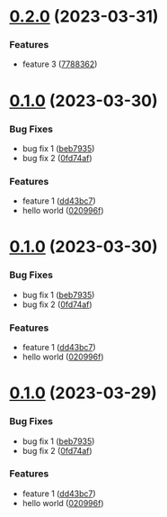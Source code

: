# [0.2.0](https://gitlab.com/opalmedapps/qplus/compare/test0.1.0...test0.2.0) (2023-03-31)


### Features

* feature 3 ([7788362](https://gitlab.com/opalmedapps/qplus/commit/77883629fbfaacb7bba800f0293a2846f73fb219))

# [0.1.0](https://gitlab.com/opalmedapps/qplus/compare/test0.0.1...test0.1.0) (2023-03-30)


### Bug Fixes

* bug fix 1 ([beb7935](https://gitlab.com/opalmedapps/qplus/commit/beb793513b086589e4be32701ab1cbef02ec776f))
* bug fix 2 ([0fd74af](https://gitlab.com/opalmedapps/qplus/commit/0fd74afd1530f35cd3e6bce65c62c69fff61a8ab))


### Features

* feature 1 ([dd43bc7](https://gitlab.com/opalmedapps/qplus/commit/dd43bc7985fbbe98721e6d171d642da453de758c))
* hello world ([020996f](https://gitlab.com/opalmedapps/qplus/commit/020996f4c8e823b6da9764f0abcd41c6112e2419))

# [0.1.0](https://gitlab.com/opalmedapps/qplus/compare/test0.0.1...test0.1.0) (2023-03-30)


### Bug Fixes

* bug fix 1 ([beb7935](https://gitlab.com/opalmedapps/qplus/commit/beb793513b086589e4be32701ab1cbef02ec776f))
* bug fix 2 ([0fd74af](https://gitlab.com/opalmedapps/qplus/commit/0fd74afd1530f35cd3e6bce65c62c69fff61a8ab))


### Features

* feature 1 ([dd43bc7](https://gitlab.com/opalmedapps/qplus/commit/dd43bc7985fbbe98721e6d171d642da453de758c))
* hello world ([020996f](https://gitlab.com/opalmedapps/qplus/commit/020996f4c8e823b6da9764f0abcd41c6112e2419))

# [0.1.0](https://gitlab.com/opalmedapps/qplus/compare/test0.0.1...test0.1.0) (2023-03-29)


### Bug Fixes

* bug fix 1 ([beb7935](https://gitlab.com/opalmedapps/qplus/commit/beb793513b086589e4be32701ab1cbef02ec776f))
* bug fix 2 ([0fd74af](https://gitlab.com/opalmedapps/qplus/commit/0fd74afd1530f35cd3e6bce65c62c69fff61a8ab))


### Features

* feature 1 ([dd43bc7](https://gitlab.com/opalmedapps/qplus/commit/dd43bc7985fbbe98721e6d171d642da453de758c))
* hello world ([020996f](https://gitlab.com/opalmedapps/qplus/commit/020996f4c8e823b6da9764f0abcd41c6112e2419))
